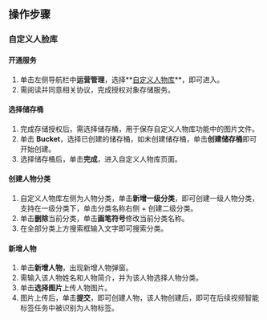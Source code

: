 ## 操作步骤

### 自定义人脸库
#### 开通服务
1. 单击左侧导航栏中**运营管理**，选择**[自定义人物库](https://console.cloud.tencent.com/ai-media/custom-face-database)**，即可进入。
2. 需阅读并同意相关协议，完成授权对象存储服务。

#### 选择储存桶
1. 完成存储授权后，需选择储存桶，用于保存自定义人物库功能中的图片文件。
2. 单击 **Bucket**，选择已创建的储存桶，如未创建储存桶，单击**创建储存桶**即可开始创建。
3. 选择储存桶后，单击**完成**，进入自定义人物库页面。


#### 创建人物分类
1. 自定义人物库左侧为人物分类，单击**新增一级分类**，即可创建一级人物分类，支持在一级分类下，单击分类名称右侧 + 创建二级分类。
2. 单击**删除**当前分类，单击**画笔符号**修改当前分类名称。
3. 在全部分类上方搜索框输入文字即可搜索分类。

#### 新增人物
1. 单击**新增人物**，出现新增人物弹窗。
2. 需输入该人物姓名和人物简介，并为该人物选择人物分类。
3. 单击**选择图片**上传人物图片。
4. 图片上传后，单击**提交**，即可创建人物，该人物创建后，即可在后续视频智能标签任务中被识别为人物标签。
